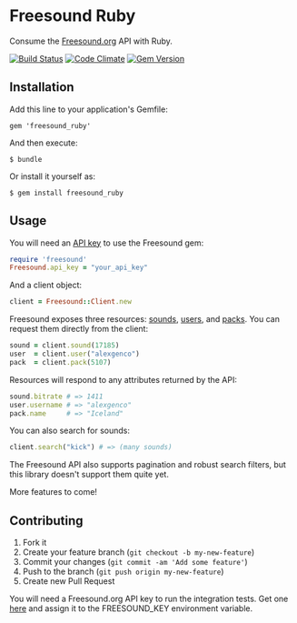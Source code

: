 # Freesound Ruby

Consume the [Freesound.org](http://www.freesound.org) API with Ruby.

[![Build Status](https://travis-ci.org/alexgenco/freesound_ruby.png)](https://travis-ci.org/alexgenco/freesound_ruby)
[![Code Climate](https://codeclimate.com/github/alexgenco/freesound_ruby.png)](https://codeclimate.com/github/alexgenco/freesound_ruby)
[![Gem Version](https://badge.fury.io/rb/freesound_ruby.png)](http://badge.fury.io/rb/freesound_ruby)

## Installation

Add this line to your application's Gemfile:

    gem 'freesound_ruby'

And then execute:

    $ bundle

Or install it yourself as:

    $ gem install freesound_ruby

## Usage

You will need an [API key](http://www.freesound.org/api/apply) to use the Freesound gem:

```ruby
require 'freesound'
Freesound.api_key = "your_api_key"
```

And a client object:

```ruby
client = Freesound::Client.new
```

Freesound exposes three resources: 
[sounds](http://www.freesound.org/docs/api/resources.html#sound-resource), 
[users](http://www.freesound.org/docs/api/resources.html#users), and 
[packs](http://www.freesound.org/docs/api/resources.html#packs).
You can request them directly from the client:

```ruby
sound = client.sound(17185)
user  = client.user("alexgenco")
pack  = client.pack(5107)
```

Resources will respond to any attributes returned by the API:

```ruby
sound.bitrate # => 1411
user.username # => "alexgenco"
pack.name     # => "Iceland"
```

You can also search for sounds:

```ruby
client.search("kick") # => (many sounds)
```

The Freesound API also supports pagination and robust search filters, but this
library doesn't support them quite yet.

More features to come!

## Contributing

1. Fork it
2. Create your feature branch (`git checkout -b my-new-feature`)
3. Commit your changes (`git commit -am 'Add some feature'`)
4. Push to the branch (`git push origin my-new-feature`)
5. Create new Pull Request

You will need a Freesound.org API key to run the integration tests.
Get one [here](http://www.freesound.org/api/apply) and assign it to the
FREESOUND_KEY environment variable.
